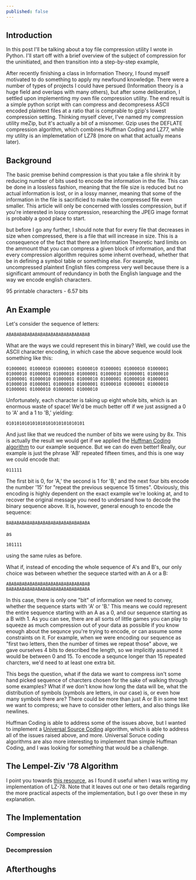 ```yaml
---
published: false
---
```

## Introduction

In this post I'll be talking about a toy file compression utility I wrote in Python. I'll start off with a brief overview of the subject of compression for the uninitiated, and then transition into a step-by-step example,

After recently finishing a class in Information Theory, I found myself motivated to do something to apply my newfound knowledge. There were a number of types of projects I could have persued (Information theory is a huge field and overlaps with many others), but after some deliberation, I settled upon implementing my own file compression utility. The end result is a simple python script with can compress and decompresess ASCII encoded plaintext files at a ratio that is comprable to gzip's lowest compression setting. Thinking myself clever, I've named my compression utility meZip, but it's actually a bit of a misnomer. Gzip uses the DEFLATE compression algorithm, which combines Huffman Coding and LZ77, while my utility is an implemetation of LZ78 (more on what that actually means later).

## Background

The basic premise behind compression is that you take a file shrink it by reducing number of bits used to encode the information in the file. This can be done in a lossless fashion, meaning that the file size is reduced but no actual information is lost, or in a lossy manner, meaning that some of the information in the file is sacrificied to make the compressed file even smaller. This article will only be concerned with lossles compression, but if you're interested in lossy compression, researching the JPEG image format is probably a good place to start.

but before I go any further, I should note that for every file that decreases in size when compressed, there is a file that will increase in size. This is a consequence of the fact that there are Information Theoretic hard limits on the ammount that you can compress a given block of information, and that every compression algorithm requires some inhernt overhead, whether that be in defining a symbol table or something else. For example, uncompressed plaintext English files compress very well because there is a significant ammount of redundancy in both the English language and the way we encode english characters. 

95 printable characters - 6.57 bits

## An Example

Let's consider the sequence of letters:

	ABABABABABABABABABABABABABABABAB

What are the ways we could represent this in binary? Well, we could use the ASCII character encoding, in which case the above sequence would look something like this:

	01000001 01000010 01000001 01000010 01000001 01000010 01000001 01000010 01000001 01000010 01000001 01000010 01000001 01000010 01000001 01000010 01000001 01000010 01000001 01000010 01000001 01000010 01000001 01000010 01000001 01000010 01000001 01000010 01000001 01000010 01000001 01000010

Unfortunately, each character is taking up eight whole bits, which is an enormous waste of space! We'd be much better off if we just assigned a 0 to 'A' and a 1 to 'B,' yielding:

	010101010101010101010101010101

And just like that we reudced the number of bits we were using by 8x. This is actually the result we would get if we applied the [Huffman Coding algorithm](https://en.wikipedia.org/wiki/Huffman_coding) to our example sequence. But we can do even better! Really, our example is just the phrase 'AB' repeated fifteen times, and this is one way we could encode that:

	011111

The first bit is 0, for 'A,' the second is 1 for 'B,' and the next four bits encode the number '15' for "repeat the previous sequence 15 times". Obviously, this encoding is highly dependent on the exact example we're looking at, and to recover the original message you need to undersand how to decode the binary sequence above. It is, however, general enough to encode the sequence:

	BABABABABABABABABABABABABABABABA

as

	101111
    
using the same rules as before.
    
What if, instead of encoding the whole sequence of A's and B's, our only choice was between whether the sequece started with an A or a B:

	ABABABABABABABABABABABABABABABAB
	BABABABABABABABABABABABABABABABA

In this case, there is only one "bit" of information we need to convey, whether the sequence starts with 'A' or 'B.' This means we could represent the entire sequence starting with an A as a 0, and our sequence starting as a B with 1. As you can see, there are all sorts of little games you can play to squeeze as much compression out of your data as possible if you know enough about the sequnce you're trying to encode, or can assume some constraints on it. For example, when we were encoding our sequence as "first two letters, then the number of times we repeat those" above, we gave ourselves 4 bits to described the length, so we implicitly assumed it would be between 0 and 15. To encode a sequnce longer than 15 repeated charcters, we'd need to at least one extra bit.

This begs the question, what if the data we want to compress isn't some hand picked sequence of charcters chosen for the sake of walking through some examples? What if we don't know how long the data will be, what the distribution of symbols (symbols are letters, in our case) is, or even how many symbols there are? There could be more than just A or B in some text we want to compress; we have to consider other letters, and also things like newlines.

Huffman Coding is able to address some of the issues above, but I wanted to implement a [Universal Source Coding](http://www.eit.lth.se/fileadmin/eit/courses/eit080/InfoTheorySH/InfoTheoryPart2a.pdf) algorithm, which is able to address all of the issues raised above, and more. Universal Soruce coding algorithms are also more interesting to implement than simple Huffman Coding, and I was looking for something that would be a challenge.

## The Lempel-Ziv '78 Algorithm

I point you towards [this resource](http://math.mit.edu/~goemans/18310S15/lempel-ziv-notes.pdf), as I found it useful when I was writing my implementation of LZ-78. Note that it leaves out one or two details regarding the more practical aspects of the implementation, but I go over these in my explanation.

## The Implementation

### Compression

### Decompression

## Afterthoughs
